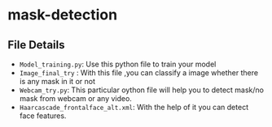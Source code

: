 # mask-detection
## File Details
* `Model_training.py`: Use this python file to train your model
* `Image_final_try` : With this file ,you can classify a image whether there is any mask in it or not
* `Webcam_try.py`: This particular oython file will help you to detect mask/no mask from webcam or any video.
* `Haarcascade_frontalface_alt.xml`: With the help of it you can detect face features.